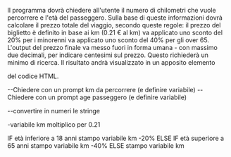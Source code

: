 Il programma dovrà chiedere all'utente il numero di chilometri che vuole percorrere e l'età del passeggero.
Sulla base di queste informazioni dovrà calcolare il prezzo totale del viaggio, secondo queste regole:
il prezzo del biglietto è definito in base ai km (0.21 € al km)
va applicato uno sconto del 20% per i minorenni
va applicato uno sconto del 40% per gli over 65.
L'output del prezzo finale va messo fuori in forma umana - con massimo due decimali, per indicare centesimi sul prezzo.
Questo richiederà un minimo di ricerca.
Il risultato andrà visualizzato in un apposito elemento <p> del  codice HTML.


--Chiedere con un prompt km da percorrere (e definire variabile)
--Chiedere con un prompt age passeggero  (e definire variabile)

--convertire in numeri le stringe

-variabile km moltiplico per 0.21

IF
età inferiore a 18 anni
stampo variabile km -20%
ELSE IF
età superiore a 65 anni
stampo variabile km -40%
ELSE
stampo variabile km

